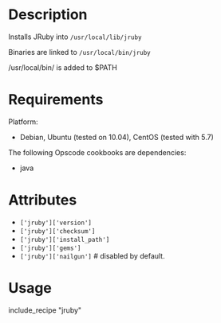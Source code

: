 Description
===========

Installs JRuby into `/usr/local/lib/jruby`

Binaries are linked to `/usr/local/bin/jruby`

/usr/local/bin/ is added to $PATH

Requirements
============

Platform:

* Debian, Ubuntu (tested on 10.04), CentOS (tested with 5.7)

The following Opscode cookbooks are dependencies:

* java

Attributes
==========

* `['jruby']['version']`
* `['jruby']['checksum']`
* `['jruby']['install_path']`
* `['jruby']['gems']` 
* `['jruby']['nailgun']` # disabled by default.

Usage
=====

include_recipe "jruby"



